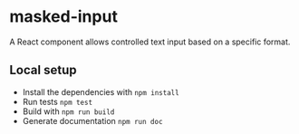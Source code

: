 # masked-input
A React component allows controlled text input based on a specific format.

## Local setup

- Install the dependencies with `npm install`
- Run tests `npm test`
- Build with `npm run build`
- Generate documentation `npm run doc`
